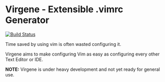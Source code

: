 # Virgene - Extensible .vimrc Generator

[![Build Status](https://travis-ci.org/MatanRubin/my.vim.svg?branch=master)](https://travis-ci.org/MatanRubin/my.vim)

Time saved by using vim is often wasted configuring it.

Virgene aims to make configuring Vim as easy as configuring every other Text
Editor or IDE.

**NOTE:** Virgene is under heavy development and not yet ready for general use.
